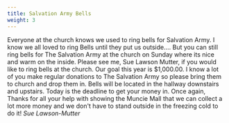 ```yaml
---
title: Salvation Army Bells
weight: 3
---
```


Everyone at the church knows we used to ring bells for Salvation Army. I know we all loved to ring Bells until they put us outside.... But you can still ring bells for The Salvation Army at the church on Sunday where its nice and warm on the inside. Please see me, Sue Lawson Mutter, if you would like to ring bells at the church. Our goal this year is $1,000.00. I know a lot of you make regular donations to The Salvation Army so please bring them to church and drop them in. Bells will be located in the hallway downstairs and upstairs. Today is the deadline to get your money in. Once again, Thanks for all your help with showing the Muncie Mall that we can collect a lot more money and we don't have to stand outside in the freezing cold to do it! *Sue Lawson-Mutter*